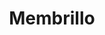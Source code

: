 ---
index: 2
title: Membrillo
slugify: membrillo
product: quince
book: 30 ingredients
page: 217
dish: basics
---